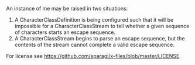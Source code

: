 An instance of me may be raised in two situations:

1. A CharacterClassDefinition is being configured such that it will be impossible for a CharacterClassStream to tell whether a given sequence of characters starts an escape sequence.
2. A CharacterClassStream begins to parse an escape sequence, but the contents of the stream cannot complete a valid escape sequence.

For license see https://github.com/sparagi/x-files/blob/master/LICENSE.
